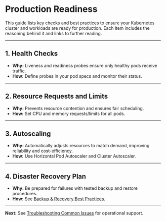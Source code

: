 # Production Readiness

This guide lists key checks and best practices to ensure your Kubernetes cluster and workloads are ready for production. Each item includes the reasoning behind it and links to further reading.

---

## 1. Health Checks

- **Why:** Liveness and readiness probes ensure only healthy pods receive traffic.
- **How:** Define probes in your pod specs and monitor their status.

---

## 2. Resource Requests and Limits

- **Why:** Prevents resource contention and ensures fair scheduling.
- **How:** Set CPU and memory requests/limits for all pods.

---

## 3. Autoscaling

- **Why:** Automatically adjusts resources to match demand, improving reliability and cost-efficiency.
- **How:** Use Horizontal Pod Autoscaler and Cluster Autoscaler.

---

## 4. Disaster Recovery Plan

- **Why:** Be prepared for failures with tested backup and restore procedures.
- **How:** See [Backup & Recovery Best Practices](backup-recovery.md).

---

**Next:** See [Troubleshooting Common Issues](../01-cluster-setup/troubleshooting.md) for operational support.
